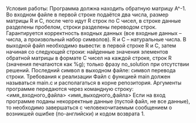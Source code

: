Условия работы:
Программа должна находить обратную матрицу A^-1.
Во входном файле в первой строке подаётся два числа, размер матрицы R и C, после чего идут R строк по C чисел, в строке данные разделены пробелом, строки разделены переводом строк. Гарантируется корректность входных данных (все входные данных – числа, а произвольный набор символов). R и C – натуральные числа.
В выходной файл необходимо вывести:
в первой строке R и C, затем начиная со следующей строки: найденные значения элементов обратной матрицы в формате C чисел на каждой строке, строк R (значения печатаются как %g);
только фразу no_solution при отсутствии решений.
Последний символ в выходном файле: символ перевода строки.
Требования к реализации
Файл с функцией main должен называться main.c и располагаться в корне репозитория.
Аргументы программе передаются через командную строку:
<имя_входного_файла> <имя_выходного_файла>
Если на вход программе поданы некорректные данные (пустой файл, не все данные), то необходимо завершаться с человекочитаемым сообщением о возникшей ошибке (по-английски) и кодом возврата 1.
